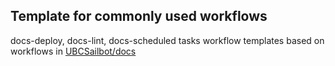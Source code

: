 ## Template for commonly used workflows

docs-deploy, docs-lint, docs-scheduled tasks workflow templates based on workflows in [UBCSailbot/docs](https://github.com/UBCSailbot/docs)
